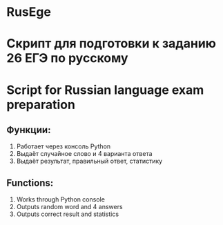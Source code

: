 # RusEge

# Скрипт для подготовки к заданию 26 ЕГЭ по русскому
# Script for Russian language exam preparation

## Функции: 

1. Работает через консоль Python
2. Выдаёт случайное слово и 4 варианта ответа
3. Выдаёт результат, правильный ответ, статистику

## Functions: 

1. Works through Python console
2. Outputs random word and 4 answers
3. Outputs correct result and statistics
